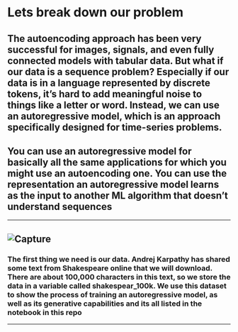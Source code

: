 # Lets break down our problem

## The autoencoding approach has been very successful for images, signals, and even fully connected models with tabular data. But what if our data is a sequence problem? Especially if our data is in a language represented by discrete tokens, it’s hard to add meaningful noise to things like a letter or word. Instead, we can use an autoregressive model, which is an approach specifically designed for time-series problems.

## You can use an autoregressive model for basically all the same applications for which you might use an autoencoding one. You can use the representation an autoregressive model learns as the input to another ML algorithm that doesn’t understand sequences

-----
![Capture](https://github.com/Amr-Abdellatif/Autoregressive-Models-for-Time-Series---Sequence-modelling/assets/92921252/be6a1fba-7359-43f0-bec2-d50d31372308)
----

### The first thing we need is our data. Andrej Karpathy has shared some text from Shakespeare online that we will download. There are about 100,000 characters in this text, so we store the data in a variable called shakespear_100k. We use this dataset to show the process of training an autoregressive model, as well as its generative capabilities and its all listed in the notebook in this repo
----
